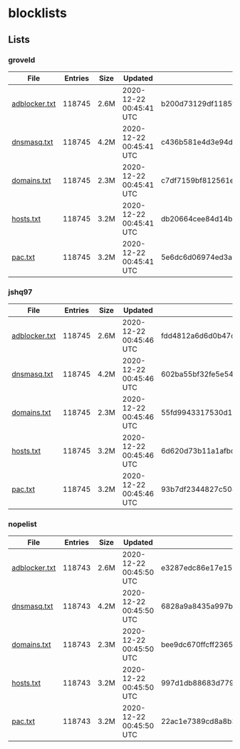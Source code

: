 # blocklists

## Lists

### groveld

|File|Entries|Size|Updated|Hash|
|-|-|-|-|-|
|[adblocker.txt](https://raw.githubusercontent.com/groveld/blocklists/lists/groveld/adblocker.txt)|118745|2.6M|2020-12-22 00:45:41 UTC|b200d73129df1185f4250bd0146a291c03977317|
|[dnsmasq.txt](https://raw.githubusercontent.com/groveld/blocklists/lists/groveld/dnsmasq.txt)|118745|4.2M|2020-12-22 00:45:41 UTC|c436b581e4d3e94d2f54bee0bb016b57f36fd16a|
|[domains.txt](https://raw.githubusercontent.com/groveld/blocklists/lists/groveld/domains.txt)|118745|2.3M|2020-12-22 00:45:41 UTC|c7df7159bf812561e5f250a8a79a4ba365d56175|
|[hosts.txt](https://raw.githubusercontent.com/groveld/blocklists/lists/groveld/hosts.txt)|118745|3.2M|2020-12-22 00:45:41 UTC|db20664cee84d14b58ee9b93b115cbe0c36c23fe|
|[pac.txt](https://raw.githubusercontent.com/groveld/blocklists/lists/groveld/pac.txt)|118745|3.2M|2020-12-22 00:45:41 UTC|5e6dc6d06974ed3ad75a78c0dac1e604fbe4235e|

### jshq97

|File|Entries|Size|Updated|Hash|
|-|-|-|-|-|
|[adblocker.txt](https://raw.githubusercontent.com/groveld/blocklists/lists/jshq97/adblocker.txt)|118745|2.6M|2020-12-22 00:45:46 UTC|fdd4812a6d6d0b47ce70d71e4a14f6bdba9a56ff|
|[dnsmasq.txt](https://raw.githubusercontent.com/groveld/blocklists/lists/jshq97/dnsmasq.txt)|118745|4.2M|2020-12-22 00:45:46 UTC|602ba55bf32fe5e548f7ddd2b43e1659c80944c3|
|[domains.txt](https://raw.githubusercontent.com/groveld/blocklists/lists/jshq97/domains.txt)|118745|2.3M|2020-12-22 00:45:46 UTC|55fd9943317530d19a10b79344a01e0c8c91b380|
|[hosts.txt](https://raw.githubusercontent.com/groveld/blocklists/lists/jshq97/hosts.txt)|118745|3.2M|2020-12-22 00:45:46 UTC|6d620d73b11a1afbc17d5d03534dee3c98a9fc10|
|[pac.txt](https://raw.githubusercontent.com/groveld/blocklists/lists/jshq97/pac.txt)|118745|3.2M|2020-12-22 00:45:46 UTC|93b7df2344827c504b3acac0d23d82d359f90398|

### nopelist

|File|Entries|Size|Updated|Hash|
|-|-|-|-|-|
|[adblocker.txt](https://raw.githubusercontent.com/groveld/blocklists/lists/nopelist/adblocker.txt)|118743|2.6M|2020-12-22 00:45:50 UTC|e3287edc86e17e15e34751df60e45d7fcc604521|
|[dnsmasq.txt](https://raw.githubusercontent.com/groveld/blocklists/lists/nopelist/dnsmasq.txt)|118743|4.2M|2020-12-22 00:45:50 UTC|6828a9a8435a997b3b8a219443bf6c8d66f22ff1|
|[domains.txt](https://raw.githubusercontent.com/groveld/blocklists/lists/nopelist/domains.txt)|118743|2.3M|2020-12-22 00:45:50 UTC|bee9dc670ffcff236538606fa9080ca5cdd902a8|
|[hosts.txt](https://raw.githubusercontent.com/groveld/blocklists/lists/nopelist/hosts.txt)|118743|3.2M|2020-12-22 00:45:50 UTC|997d1db88683d7793b575518a1ec43bcf7c07e6f|
|[pac.txt](https://raw.githubusercontent.com/groveld/blocklists/lists/nopelist/pac.txt)|118743|3.2M|2020-12-22 00:45:50 UTC|22ac1e7389cd8a8b3de588caa448befd7dfbc43e|
